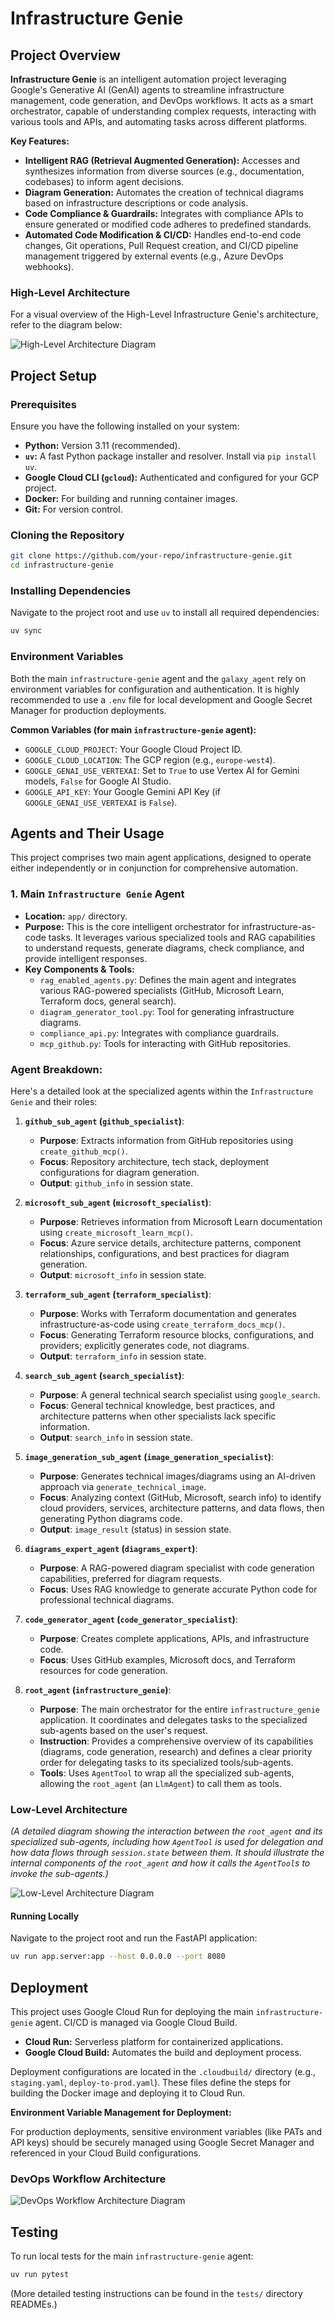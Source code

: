 # Infrastructure Genie

## Project Overview

**Infrastructure Genie** is an intelligent automation project leveraging Google's Generative AI (GenAI) agents to streamline infrastructure management, code generation, and DevOps workflows. It acts as a smart orchestrator, capable of understanding complex requests, interacting with various tools and APIs, and automating tasks across different platforms.

**Key Features:**
*   **Intelligent RAG (Retrieval Augmented Generation):** Accesses and synthesizes information from diverse sources (e.g., documentation, codebases) to inform agent decisions.
*   **Diagram Generation:** Automates the creation of technical diagrams based on infrastructure descriptions or code analysis.
*   **Code Compliance & Guardrails:** Integrates with compliance APIs to ensure generated or modified code adheres to predefined standards.
*   **Automated Code Modification & CI/CD:** Handles end-to-end code changes, Git operations, Pull Request creation, and CI/CD pipeline management triggered by external events (e.g., Azure DevOps webhooks).

### High-Level Architecture

For a visual overview of the High-Level Infrastructure Genie's architecture, refer to the diagram below:

![High-Level Architecture Diagram](docs/high-level-ig.png)

## Project Setup

### Prerequisites

Ensure you have the following installed on your system:
*   **Python:** Version 3.11 (recommended).
*   **`uv`:** A fast Python package installer and resolver. Install via `pip install uv`.
*   **Google Cloud CLI (`gcloud`):** Authenticated and configured for your GCP project.
*   **Docker:** For building and running container images.
*   **Git:** For version control.

### Cloning the Repository

```bash
git clone https://github.com/your-repo/infrastructure-genie.git
cd infrastructure-genie
```

### Installing Dependencies

Navigate to the project root and use `uv` to install all required dependencies:

```bash
uv sync
```

### Environment Variables

Both the main `infrastructure-genie` agent and the `galaxy_agent` rely on environment variables for configuration and authentication. It is highly recommended to use a `.env` file for local development and Google Secret Manager for production deployments.

**Common Variables (for main `infrastructure-genie` agent):**

*   `GOOGLE_CLOUD_PROJECT`: Your Google Cloud Project ID.
*   `GOOGLE_CLOUD_LOCATION`: The GCP region (e.g., `europe-west4`).
*   `GOOGLE_GENAI_USE_VERTEXAI`: Set to `True` to use Vertex AI for Gemini models, `False` for Google AI Studio.
*   `GOOGLE_API_KEY`: Your Google Gemini API Key (if `GOOGLE_GENAI_USE_VERTEXAI` is `False`).



## Agents and Their Usage

This project comprises two main agent applications, designed to operate either independently or in conjunction for comprehensive automation.

### 1. Main `Infrastructure Genie` Agent

*   **Location:** `app/` directory.
*   **Purpose:** This is the core intelligent orchestrator for infrastructure-as-code tasks. It leverages various specialized tools and RAG capabilities to understand requests, generate diagrams, check compliance, and provide intelligent responses.
*   **Key Components & Tools:**
    *   `rag_enabled_agents.py`: Defines the main agent and integrates various RAG-powered specialists (GitHub, Microsoft Learn, Terraform docs, general search).
    *   `diagram_generator_tool.py`: Tool for generating infrastructure diagrams.
    *   `compliance_api.py`: Integrates with compliance guardrails.
    *   `mcp_github.py`: Tools for interacting with GitHub repositories.

### Agent Breakdown:

Here's a detailed look at the specialized agents within the `Infrastructure Genie` and their roles:

1.  **`github_sub_agent` (`github_specialist`)**:
    *   **Purpose**: Extracts information from GitHub repositories using `create_github_mcp()`.
    *   **Focus**: Repository architecture, tech stack, deployment configurations for diagram generation.
    *   **Output**: `github_info` in session state.

2.  **`microsoft_sub_agent` (`microsoft_specialist`)**:
    *   **Purpose**: Retrieves information from Microsoft Learn documentation using `create_microsoft_learn_mcp()`.
    *   **Focus**: Azure service details, architecture patterns, component relationships, configurations, and best practices for diagram generation.
    *   **Output**: `microsoft_info` in session state.

3.  **`terraform_sub_agent` (`terraform_specialist`)**:
    *   **Purpose**: Works with Terraform documentation and generates infrastructure-as-code using `create_terraform_docs_mcp()`.
    *   **Focus**: Generating Terraform resource blocks, configurations, and providers; explicitly generates code, not diagrams.
    *   **Output**: `terraform_info` in session state.

4.  **`search_sub_agent` (`search_specialist`)**:
    *   **Purpose**: A general technical search specialist using `google_search`.
    *   **Focus**: General technical knowledge, best practices, and architecture patterns when other specialists lack specific information.
    *   **Output**: `search_info` in session state.

5.  **`image_generation_sub_agent` (`image_generation_specialist`)**:
    *   **Purpose**: Generates technical images/diagrams using an AI-driven approach via `generate_technical_image`.
    *   **Focus**: Analyzing context (GitHub, Microsoft, search info) to identify cloud providers, services, architecture patterns, and data flows, then generating Python diagrams code.
    *   **Output**: `image_result` (status) in session state.

6.  **`diagrams_expert_agent` (`diagrams_expert`)**:
    *   **Purpose**: A RAG-powered diagram specialist with code generation capabilities, preferred for diagram requests.
    *   **Focus**: Uses RAG knowledge to generate accurate Python code for professional technical diagrams.

7.  **`code_generator_agent` (`code_generator_specialist`)**:
    *   **Purpose**: Creates complete applications, APIs, and infrastructure code.
    *   **Focus**: Uses GitHub examples, Microsoft docs, and Terraform resources for code generation.

8.  **`root_agent` (`infrastructure_genie`)**:
    *   **Purpose**: The main orchestrator for the entire `infrastructure_genie` application. It coordinates and delegates tasks to the specialized sub-agents based on the user's request.
    *   **Instruction**: Provides a comprehensive overview of its capabilities (diagrams, code generation, research) and defines a clear priority order for delegating tasks to its specialized tools/sub-agents.
    *   **Tools**: Uses `AgentTool` to wrap all the specialized sub-agents, allowing the `root_agent` (an `LlmAgent`) to call them as tools.

### Low-Level Architecture

*(A detailed diagram showing the interaction between the `root_agent` and its specialized sub-agents, including how `AgentTool` is used for delegation and how data flows through `session.state` between them. It should illustrate the internal components of the `root_agent` and how it calls the `AgentTool`s to invoke the sub-agents.)*

![Low-Level Architecture Diagram](docs/low-level-ig.png)


#### Running Locally

Navigate to the project root and run the FastAPI application:

```bash
uv run app.server:app --host 0.0.0.0 --port 8080
```



## Deployment

This project uses Google Cloud Run for deploying the main `infrastructure-genie` agent. CI/CD is managed via Google Cloud Build.

*   **Cloud Run:** Serverless platform for containerized applications.
*   **Google Cloud Build:** Automates the build and deployment process.

Deployment configurations are located in the `.cloudbuild/` directory (e.g., `staging.yaml`, `deploy-to-prod.yaml`). These files define the steps for building the Docker image and deploying it to Cloud Run.

**Environment Variable Management for Deployment:**

For production deployments, sensitive environment variables (like PATs and API keys) should be securely managed using Google Secret Manager and referenced in your Cloud Build configurations.

### DevOps Workflow Architecture

![DevOps Workflow Architecture Diagram](docs/DevOps.png)


## Testing

To run local tests for the main `infrastructure-genie` agent:

```bash
uv run pytest
```

(More detailed testing instructions can be found in the `tests/` directory READMEs.)